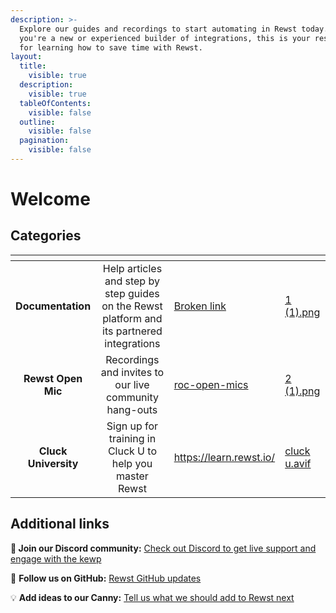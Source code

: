```yaml
---
description: >-
  Explore our guides and recordings to start automating in Rewst today. Whether
  you're a new or experienced builder of integrations, this is your resource hub
  for learning how to save time with Rewst.
layout:
  title:
    visible: true
  description:
    visible: true
  tableOfContents:
    visible: false
  outline:
    visible: false
  pagination:
    visible: false
---
```


# Welcome

## Categories

<table data-view="cards" data-full-width="true"><thead><tr><th align="center"></th><th align="center"></th><th data-hidden data-card-target data-type="content-ref"></th><th data-hidden data-card-cover data-type="files"></th></tr></thead><tbody><tr><td align="center"><strong>Documentation</strong></td><td align="center">Help articles and step by step guides on the Rewst platform and its partnered integrations</td><td><a href="broken-reference">Broken link</a></td><td><a href=".gitbook/assets/1 (1).png">1 (1).png</a></td></tr><tr><td align="center"><strong>Rewst Open Mic</strong></td><td align="center">Recordings and invites to our live community hang-outs</td><td><a href="updates/roc-open-mics/">roc-open-mics</a></td><td><a href=".gitbook/assets/2 (1).png">2 (1).png</a></td></tr><tr><td align="center"><strong>Cluck University</strong></td><td align="center">Sign up for training in Cluck U to help you master Rewst</td><td><a href="https://learn.rewst.io/">https://learn.rewst.io/</a></td><td><a href=".gitbook/assets/cluck u.avif">cluck u.avif</a></td></tr></tbody></table>

## Additional links

**👾 Join our Discord community:** [Check out Discord to get live support and engage with the kewp](https://discord.com/invite/Rewst)

🤖 **Follow us on GitHub:** [Rewst GitHub updates](https://github.com/RewstApp)

💡 **Add ideas to our Canny:** [Tell us what we should add to Rewst next ](https://rewst.canny.io/)





